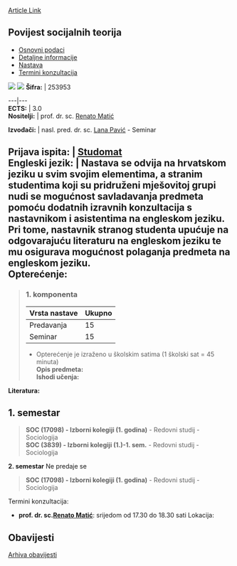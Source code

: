 [Article Link](https://www.fhs.hr/predmet/pst_b)

## Povijest socijalnih teorija
  * [Osnovni podaci](https://www.fhs.hr/predmet/pst_b#v1id-904864_404398_1_0 "Osnovni podaci")
  * [Detaljne informacije](https://www.fhs.hr/predmet/pst_b#v1id-904864_404398_1_1 "Detaljne informacije")
  * [Nastava](https://www.fhs.hr/predmet/pst_b#v1id-904864_404398_1_2 "Nastava")
  * [Termini konzultacija](https://www.fhs.hr/predmet/pst_b#v1id-904864_404398_1_3 "Termini konzultacija")


[![](https://www.fhs.hr/img/flags/gif/hr.gif)](https://www.fhs.hr/predmet/pst_b) [![](https://www.fhs.hr/img/flags/gif/gb.gif)](https://www.fhs.hr/en/course/thost_b)
**Šifra:** |  253953  
  
---|---  
**ECTS:** |  3.0   
**Nositelji:** |  prof. dr. sc. [Renato Matić](https://www.fhs.hr/djelatnik/renato.matic)   
  
**Izvođači:** |  nasl. pred. dr. sc. [Lana Pavić](https://www.fhs.hr/djelatnik/lana.pavic) - Seminar  
  
**Prijava ispita:** |  [Studomat](http://www.isvu.hr/studomat)  
**Engleski jezik:** |  Nastava se odvija na hrvatskom jeziku u svim svojim elementima, a stranim studentima koji su pridruženi mješovitoj grupi nudi se mogućnost savladavanja predmeta pomoću dodatnih izravnih konzultacija s nastavnikom i asistentima na engleskom jeziku. Pri tome, nastavnik stranog studenta upućuje na odgovarajuću literaturu na engleskom jeziku te mu osigurava mogućnost polaganja predmeta na engleskom jeziku.   
**Opterećenje:**  
---  
> ### 1. komponenta
> | Vrsta nastave | Ukupno  
> ---|---  
> Predavanja | 15  
> Seminar | 15  
> * Opterećenje je izraženo u školskim satima (1 školski sat = 45 minuta)   
**Opis predmeta:**  
> **Ishodi učenja:**  

  
**Literatura:**  

  
**1. semestar**  
---  
> **SOC (17098) - Izborni kolegiji (1. godina)** - Redovni studij - Sociologija  
>  **SOC (3839) - Izborni kolegiji (1.)-1. sem.** - Redovni studij - Sociologija  
>   
  
**2. semestar** Ne predaje se  
> **SOC (17098) - Izborni kolegiji (1. godina)** - Redovni studij - Sociologija  
>   
Termini konzultacija: 
  * **prof. dr. sc.[Renato Matić](https://www.fhs.hr/djelatnik/renato.matic)**: 
srijedom od 17.30 do 18.30 sati
Lokacija: 


## Obavijesti
[Arhiva obavijesti](https://www.fhs.hr/predmet/pst_b?@=21kye#news_122813 "Arhiva obavijesti")

